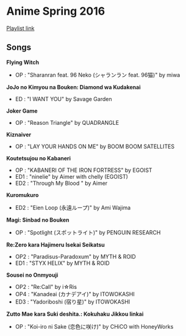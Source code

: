 # Anime Spring 2016

[Playlist link](https://open.spotify.com/user/fz230568w0ccmom2dg3zvxq1h/playlist/0f3DlkFQ3xYT6gf1sQnMH0?si=sqly1d9xQL22BtSW0QNQfA)

## Songs

**Flying Witch**
* OP : "Sharanran feat. 96 Neko (シャランラン feat. 96猫)" by miwa

**JoJo no Kimyou na Bouken: Diamond wa Kudakenai**
* ED : "I WANT YOU" by Savage Garden

**Joker Game**
* OP : "Reason Triangle" by QUADRANGLE

**Kiznaiver**
* OP : "LAY YOUR HANDS ON ME" by BOOM BOOM SATELLITES

**Koutetsujou no Kabaneri**
* OP : "KABANERI OF THE IRON FORTRESS" by EGOIST 
* ED1 : "ninelie" by Aimer with chelly (EGOIST)
* ED2 : "Through My Blood <AM>" by Aimer

**Kuromukuro**
* ED2 : "Eien Loop (永遠ループ)" by Ami Wajima

**Magi: Sinbad no Bouken**
* OP : "Spotlight (スポットライト)" by PENGUIN RESEARCH

**Re:Zero kara Hajimeru Isekai Seikatsu**
* OP2 : "Paradisus-Paradoxum" by MYTH & ROID
* ED1 : "STYX HELIX" by MYTH & ROID

**Sousei no Onmyouji**
* OP2 : "Re:Call" by i☆Ris
* OP4 : "Kanadeai (カナデアイ)" by ITOWOKASHI
* ED3 : "Yadoriboshi (宿り星)" by ITOWOKASHI

**Zutto Mae kara Suki deshita.: Kokuhaku Jikkou Iinkai**
* OP : "Koi-iro ni Sake (恋色に咲け)" by CHiCO with HoneyWorks

